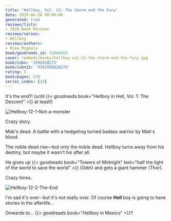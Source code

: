 ```yaml
---
title: 'Hellboy, Vol. 12: The Storm and the Fury'
date: 2020-04-28 00:00:00
generated: true
reviews/lists:
- 2020 Book Reviews
reviews/series:
- Hellboy
reviews/authors:
- Mike Mignola
book/goodreads_id: 12944455
cover: /embeds/books/hellboy-vol-12-the-storm-and-the-fury.jpg
book/isbn: '1595828273'
book/isbn13: '9781595828279'
rating: 5
book/pages: 176
series_index: [12]
---
```

It's the end?! (until {{< goodreads book="Hellboy in Hell, Vol. 1: The Descent" >}} at least!)  

![Hellboy-12-1-Not-a-monster](/embeds/books/attachments/hellboy-12-1-not-a-monster.png)  

<!--more-->

Crazy story.  

Mab's dead. A battle with a hedgehog turned badass warrior by Mab's blood.  

The noble dead rise—but only the noble dead. Hellboy turns away from his destiny, but maybe it wasn't his after all.  

He gives up {{< goodreads book="Towers of Midnight" text="half the light of the world to save the world" >}} (Odin) and gets a giant hammer (Thor).  

Crazy times.  

![Hellboy-12-2-The-End](/embeds/books/attachments/hellboy-12-2-the-end.png)  

I'm sad it's over--but it's not really over. Of course **Hell** boy is going to have stories in the afterlife...  

Onwards to... {{< goodreads book="Hellboy in Mexico" >}}?